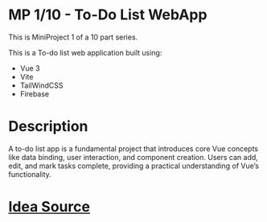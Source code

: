 # MP 1/10 - To-Do List WebApp

This is MiniProject 1 of a 10 part series.

This is a To-do list web application built using:
- Vue 3 
- Vite 
- TailWindCSS
- Firebase

# Description

A to-do list app is a fundamental project that introduces core Vue concepts like data binding, user interaction, and component creation. Users can add, edit, and mark tasks complete, providing a practical understanding of Vue’s functionality.

# [Idea Source](https://www.geeksforgeeks.org/vue-js-project-ideas-for-beginners/)

